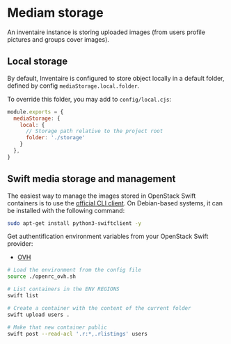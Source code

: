 # Mediam storage

An inventaire instance is storing uploaded images (from users profile pictures and groups cover images).

## Local storage

By default, Inventaire is configured to store object locally in a default folder, defined by config `mediaStorage.local.folder`.

To override this folder, you may add to `config/local.cjs`:

```js
module.exports = {
  mediaStorage: {
    local: {
      // Storage path relative to the project root
      folder: './storage'
    }
  },
}
```

## Swift media storage and management

The easiest way to manage the images stored in OpenStack Swift containers is to use the [official CLI client](https://docs.openstack.org/python-swiftclient/latest/cli/index.html). On Debian-based systems, it can be installed with the following command:
```sh
sudo apt-get install python3-swiftclient -y
```

Get authentification environment variables from your OpenStack Swift provider:
* [OVH](https://docs.ovh.com/us/en/public-cloud/set-openstack-environment-variables/)

```sh
# Load the environment from the config file
source ./openrc_ovh.sh

# List containers in the ENV REGIONS
swift list

# Create a container with the content of the current folder
swift upload users .

# Make that new container public
swift post --read-acl '.r:*,.rlistings' users
```
